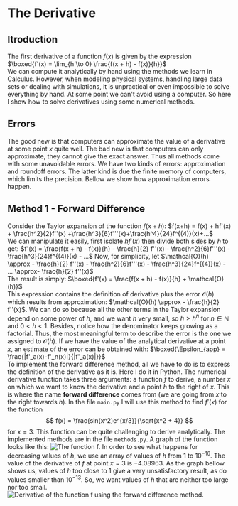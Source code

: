 ﻿# The Derivative
## Itroduction
The first derivative of a function $f(x)$ is given by the expression 
$\boxed{f'(x) = \lim_{h \to 0} \frac{f(x + h) - f(x)}{h}}$<br>We can compute it analytically by hand using the methods we learn in Calculus. However, when modeling physical systems, handling large data sets or dealing with simulations, it is unpractical or even impossible to solve everything by hand. At some point we can't avoid using a computer. So here I show how to solve derivatives using some numerical methods.
## Errors
The good new is that computers can approximate the value of a derivative at some point $x$ quite well. The bad new is that computers can only approximate, they cannot give the exact answer. Thus all methods come with some unavoidable errors. We have two kinds of errors: approximation and roundoff errors. The latter kind is due the finite memory of computers, which limits the precision. Bellow we show how approximation errors happen.
## Method 1 - Forward Difference
Consider the Taylor expansion of the function $f(x + h)$:
$f(x+h) = f(x) + hf'(x) + \frac{h^2}{2}f''(x) +\frac{h^3}{6}f'''(x)+\frac{h^4}{24}f^{(4)}(x)+...$<br>
We can manipulate it easily, first isolate $hf'(x)$ then divide both sides by $h$ to get:
$f'(x) = \frac{f(x + h) - f(x)}{h} - \frac{h}{2} f''(x) - \frac{h^2}{6}f'''(x) - \frac{h^3}{24}f^{(4)}(x) - ...$
Now, for simplicity, let
$\mathcal{O}(h) \approx - \frac{h}{2} f''(x) - \frac{h^2}{6}f'''(x) - \frac{h^3}{24}f^{(4)}(x) - ... \approx- \frac{h}{2} f''(x)$<br>
The result is simply:
$\boxed{f'(x) = \frac{f(x + h) - f(x)}{h} + \mathcal{O}(h)}$<br>
This expression contains the definition of derivative plus the error $\mathcal{O}(h)$ which results from approximation: $\mathcal{O}(h) \approx - \frac{h}{2} f''(x)$. We can do so because all the other terms in the Taylor expansion depend on some power of $h$, and we want $h$ very small, so $h > h^n$ for $n \in \mathbb{N}$ and $0 < h < 1$. Besides, notice how the denominator keeps growing as a factorial. Thus, the most meaningful term to describe the error is the one we assigned to $\mathcal{O}(h)$.
If we have the value of the analytical derivative at a point $x$, an estimate of the error can be obtained with:
$\boxed{\Epsilon_{app} = \frac{|f'_a(x)-f'_n(x)|}{|f'_a(x)|}}$<br>
To implement the forward difference method, all we have to do is to express the definition of the derivative as it is. Here I do it in Python. The numerical derivative function takes three arguments: a function $f$ to derive, a number $x$ on which we want to know the derivative and  a point $h$ to the right of $x$. This is where the name **forward difference** comes from (we are going from $x$ to the right towards $h$). 
In the file ``main.py`` I will use this method to find $f'(x)$ for the function
$$
	f(x) = \frac{sin(x^2)e^{x/3}}{\sqrt{x^2 + 4}}
$$
for $x = 3$. This function can be quite challenging to derive analytically. The implemented methods are in the file ``methods.py``. A graph of the function looks like this:
![The function f.](images/graph_01.jpg)
In order to see what happens for decreasing values of $h$, we use an array of values of $h$ from $1$ to $10^{-16}$.  The value of the derivative of $f$ at point $x=3$ is $-4.08963$. As the graph bellow shows us, values of $h$ too close to 1 give a very unsatisfactory result, as do values smaller than $10^{-13}$. So, we want values of $h$ that are neither too large nor too small.
![Derivative of the function f using the forward difference method.](images/graph_02.jpg)

